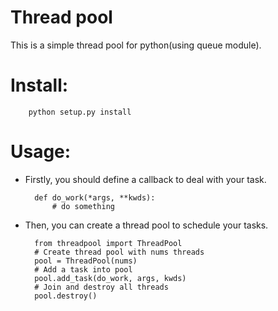 Thread pool
============
This is a simple thread pool for python(using queue module).

Install:
============

        python setup.py install

Usage:
============

- Firstly, you should define a callback to deal with your task.


        def do_work(*args, **kwds):
            # do something
        
- Then, you can create a thread pool to schedule your tasks.
    
        from threadpool import ThreadPool
        # Create thread pool with nums threads
        pool = ThreadPool(nums)
        # Add a task into pool
        pool.add_task(do_work, args, kwds)
        # Join and destroy all threads
        pool.destroy()
    
